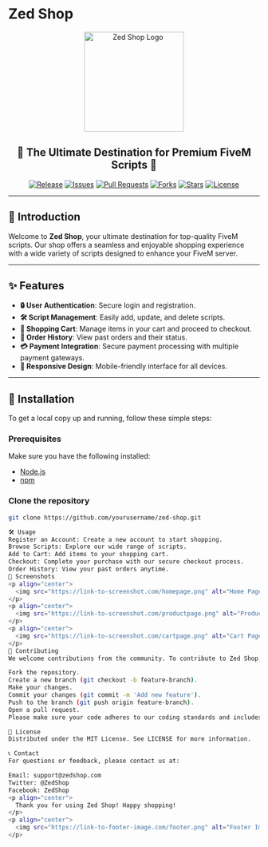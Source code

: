 # Zed Shop

<p align="center">
  <img src="https://link-to-your-logo.com/logo.png" alt="Zed Shop Logo" width="200">
</p>

<h2 align="center">🚀 The Ultimate Destination for Premium FiveM Scripts 🚀</h2>

<p align="center">
  <a href="https://github.com/yourusername/zed-shop/releases"><img alt="Release" src="https://img.shields.io/github/v/release/yourusername/zed-shop?style=for-the-badge&color=green"></a>
  <a href="https://github.com/yourusername/zed-shop/issues"><img alt="Issues" src="https://img.shields.io/github/issues/yourusername/zed-shop?style=for-the-badge&color=red"></a>
  <a href="https://github.com/yourusername/zed-shop/pulls"><img alt="Pull Requests" src="https://img.shields.io/github/issues-pr/yourusername/zed-shop?style=for-the-badge&color=yellow"></a>
  <a href="https://github.com/yourusername/zed-shop/network/members"><img alt="Forks" src="https://img.shields.io/github/forks/yourusername/zed-shop?style=for-the-badge&color=blue"></a>
  <a href="https://github.com/yourusername/zed-shop/stargazers"><img alt="Stars" src="https://img.shields.io/github/stars/yourusername/zed-shop?style=for-the-badge&color=brightgreen"></a>
  <a href="https://github.com/yourusername/zed-shop/blob/main/LICENSE"><img alt="License" src="https://img.shields.io/github/license/yourusername/zed-shop?style=for-the-badge&color=purple"></a>
</p>

---

## 🌟 Introduction

Welcome to **Zed Shop**, your ultimate destination for top-quality FiveM scripts. Our shop offers a seamless and enjoyable shopping experience with a wide variety of scripts designed to enhance your FiveM server.

---

## ✨ Features

- **🔒 User Authentication**: Secure login and registration.
- **🛠️ Script Management**: Easily add, update, and delete scripts.
- **🛒 Shopping Cart**: Manage items in your cart and proceed to checkout.
- **📜 Order History**: View past orders and their status.
- **💳 Payment Integration**: Secure payment processing with multiple payment gateways.
- **📱 Responsive Design**: Mobile-friendly interface for all devices.

---

## 🚀 Installation

To get a local copy up and running, follow these simple steps:

### Prerequisites

Make sure you have the following installed:

- [Node.js](https://nodejs.org/)
- [npm](https://www.npmjs.com/)

### Clone the repository

```sh
git clone https://github.com/yourusername/zed-shop.git

🛠️ Usage
Register an Account: Create a new account to start shopping.
Browse Scripts: Explore our wide range of scripts.
Add to Cart: Add items to your shopping cart.
Checkout: Complete your purchase with our secure checkout process.
Order History: View your past orders anytime.
📸 Screenshots
<p align="center">
  <img src="https://link-to-screenshot.com/homepage.png" alt="Home Page" width="600">
</p>
<p align="center">
  <img src="https://link-to-screenshot.com/productpage.png" alt="Product Page" width="600">
</p>
<p align="center">
  <img src="https://link-to-screenshot.com/cartpage.png" alt="Cart Page" width="600">
</p>
🤝 Contributing
We welcome contributions from the community. To contribute to Zed Shop, please follow these steps:

Fork the repository.
Create a new branch (git checkout -b feature-branch).
Make your changes.
Commit your changes (git commit -m 'Add new feature').
Push to the branch (git push origin feature-branch).
Open a pull request.
Please make sure your code adheres to our coding standards and includes appropriate tests.

📄 License
Distributed under the MIT License. See LICENSE for more information.

📞 Contact
For questions or feedback, please contact us at:

Email: support@zedshop.com
Twitter: @ZedShop
Facebook: ZedShop
<p align="center">
  Thank you for using Zed Shop! Happy shopping!
</p>
<p align="center">
  <img src="https://link-to-footer-image.com/footer.png" alt="Footer Image" width="200">
</p>

